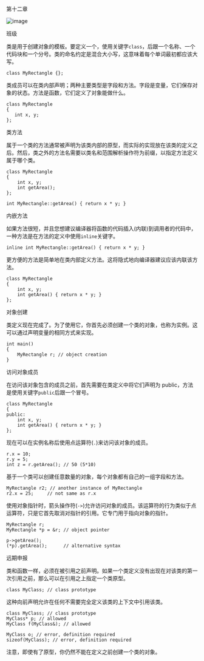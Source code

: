 第十二章

![image](images/frontdot.jpg)

班级

类是用于创建对象的模板。要定义一个，使用关键字`class`，后跟一个名称、一个代码块和一个分号。类的命名约定是混合大小写，这意味着每个单词最初都应该大写。

```
class MyRectangle {};
```

类成员可以在类内部声明；两种主要类型是字段和方法。字段是变量，它们保存对象的状态。方法是函数，它们定义了对象能做什么。

```
class MyRectangle
{
   int x, y;
};
```

类方法

属于一个类的方法通常被声明为该类内部的原型，而实际的实现放在该类的定义之后。然后，类之外的方法名需要以类名和范围解析操作符为前缀，以指定方法定义属于哪个类。

```
class MyRectangle
{
    int x, y;
    int getArea();
};

int MyRectangle::getArea() { return x * y; }
```

内嵌方法

如果方法很短，并且您想建议编译器将函数的代码插入(内联)到调用者的代码中，一种方法是在方法的定义中使用`inline`关键字。

```
inline int MyRectangle::getArea() { return x * y; }
```

更方便的方法是简单地在类内部定义方法。这将隐式地向编译器建议应该内联该方法。

```
class MyRectangle
{
    int x, y;
    int getArea() { return x * y; }
};
```

对象创建

类定义现在完成了。为了使用它，你首先必须创建一个类的对象，也称为实例。这可以通过声明变量的相同方式来实现。

```
int main()
{
    MyRectangle r; // object creation
}
```

访问对象成员

在访问该对象包含的成员之前，首先需要在类定义中将它们声明为 public，方法是使用关键字`public`后跟一个冒号。

```
class MyRectangle
{
public:
    int x, y;
    int getArea() { return x * y; }
};
```

现在可以在实例名称后使用点运算符(`.`)来访问该对象的成员。

```
r.x = 10;
r.y = 5;
int z = r.getArea(); // 50 (5*10)
```

基于一个类可以创建任意数量的对象，每个对象都有自己的一组字段和方法。

```
MyRectangle r2; // another instance of MyRectangle
r2.x = 25;     // not same as r.x
```

使用对象指针时，箭头操作符(`->`)允许访问对象的成员。该运算符的行为类似于点运算符，只是它首先取消对指针的引用。它专门用于指向对象的指针。

```
MyRectangle r;
MyRectangle *p = &r; // object pointer

p->getArea();
(*p).getArea();      // alternative syntax
```

远期申报

类和函数一样，必须在被引用之前声明。如果一个类定义没有出现在对该类的第一次引用之前，那么可以在引用之上指定一个类原型。

```
class MyClass; // class prototype
```

这种向前声明允许在任何不需要完全定义该类的上下文中引用该类。

```
class MyClass; // class prototype
MyClass* p; // allowed
MyClass f(MyClass&); // allowed

MyClass o; // error, definition required
sizeof(MyClass); // error, definition required
```

注意，即使有了原型，你仍然不能在定义之前创建一个类的对象。